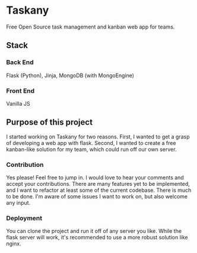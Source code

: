 # Taskany
Free Open Source task management and kanban web app for teams.

## Stack
### Back End
Flask (Python), Jinja, MongoDB (with MongoEngine)
### Front End
Vanilla JS

## Purpose of this project
I started working on Taskany for two reasons. First, I wanted to get a grasp of developing a web app with flask. Second, I wanted to create a free kanban-like solution for my team, which could run off our own server.

### Contribution
Yes please! Feel free to jump in. I would love to hear your comments and accept your contributions. There are many features yet to be implemented, and I want to refactor at least some of the current codebase. There is much to be done. I'm aware of some issues I want to work on, but also welcome any input.

### Deployment
You can clone the project and run it off of any server you like. While the flask server will work, it's recommended to use a more robust solution like nginx.
